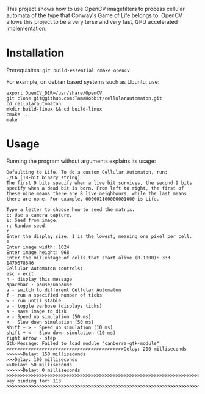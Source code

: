 This project shows how to use OpenCV imagefilters to process cellular automata of the type that Conway's Game of Life belongs to. OpenCV allows this project to be a very terse and very fast, GPU accelerated implementation.

# Installation

Prerequisites:
```git build-essential cmake opencv```

For example, on debian based systems such as Ubuntu, use:

```sudo apt-get install git build-essential cmake libopencv-dev
export OpenCV_DIR=/usr/share/OpenCV
git clone git@github.com:TamaHobbit/cellularautomaton.git
cd cellularautomaton
mkdir build-linux && cd build-linux
cmake ..
make
```

# Usage

Running the program without arguments explains its usage:

```carmen@serenity:~/code/opencv/CellularAutomaton/build-linux$ ./CA
Defaulting to Life. To do a custom Cellular Automaton, run:
./CA [18-bit binary string]
The first 9 bits specify when a live bit survives, the second 9 bits specify when a dead bit is born. From left to right, the first of these nine means there are 8 live neighbours, while the last means there are none. For example, 000001100000001000 is Life.

Type a letter to choose how to seed the matrix:
c: Use a camera capture.
i: Seed from image.
r: Random seed.
r
Enter the display size. 1 is the lowest, meaning one pixel per cell.
1
Enter image width: 1024
Enter image height: 968
Enter the millentage of cells that start alive (0-1000): 333
1470678646
Cellular Automaton controls:
esc - exit
h - display this message
spacebar - pause/unpause
a - switch to different Cellular Automaton
f - run a specified number of ticks
w - run until stable
v - toggle verbose (displays ticks)
s - save image to disk
> - Speed up simulation (50 ms)
< - Slow down simulation (50 ms)
shift + > - Speed up simulation (10 ms)
shift + < - Slow down simulation (10 ms)
right arrow - step
Gtk-Message: Failed to load module "canberra-gtk-module"
>>>>>>>>>>>>>>>>>>>>>>>>>>>>>>>>>>>>>>>>>>>Delay: 200 milliseconds
>>>>>>Delay: 150 milliseconds
>>>Delay: 100 milliseconds
>>Delay: 50 milliseconds
>>>>>>Delay: 0 milliseconds
>>>>>>>>>>>>>>>>>>>>>>>>>>>>>>>>>>>>>>>>>>>>>>>>>>>>>>>>>>>>>>>>>>>>>>>>>>>>>>>>>>>>>>>>>>>>>>>>>>>>>>>>>>>>>>>>>>>>>>>>>>>>>>>>>>>>>>>>>>>>>>>>>>>>>>>>>>>>>>>>>>>>>>>>>>>>>>>>>>>>>>>>>>>>>>>>>>>>>>>>>>>>>>>>>>>>>>>>>>>>>>>No key binding for: 113
>>>>>>>>>>>>>>>>>>>>>>>>>>>>>>>>>>>>>>>>>>>>>>>>>>>>>>>>>>>>>>>>>>>>>>>>>>>>>>>>>>>>>>>>>>>>>>>>>>>>>>>>>```
